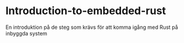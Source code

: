 # Introduction-to-embedded-rust
En introduktion på de steg som krävs för att komma igång med Rust på inbyggda system
